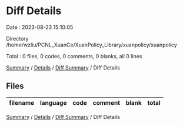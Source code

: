 # Diff Details

Date : 2023-08-23 15:10:05

Directory /home/wzliu/PCNL_XuanCe/XuanPolicy_Library/xuanpolicy/xuanpolicy

Total : 0 files,  0 codes, 0 comments, 0 blanks, all 0 lines

[Summary](results.md) / [Details](details.md) / [Diff Summary](diff.md) / Diff Details

## Files
| filename | language | code | comment | blank | total |
| :--- | :--- | ---: | ---: | ---: | ---: |

[Summary](results.md) / [Details](details.md) / [Diff Summary](diff.md) / Diff Details
